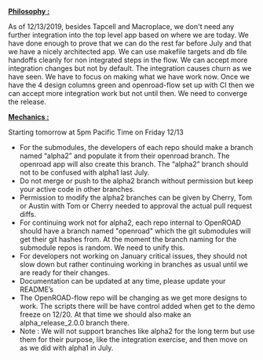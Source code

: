 **<span style="text-decoration:underline;">Philosophy :</span>**

As of 12/13/2019, besides Tapcell and Macroplace, we don't need any further integration into the top level app based on where we are today. We have done enough to prove that we can do the rest far before July and that we have a nicely architected app. We can use makefile targets and db file handoffs cleanly for non integrated steps in the flow. We can accept more integration changes but not by default. The integration causes churn as we have seen. We have to focus on making what we have work now. Once we have the 4 design columns green and openroad-flow set up with CI then we can accept more integration work but not until then. We need to converge the release. 

**<span style="text-decoration:underline;">Mechanics :</span>**

Starting tomorrow at 5pm Pacific Time on Friday 12/13



*   For the submodules, the developers of each repo should make a branch named “alpha2” and populate it from their openroad branch. The openroad app will also create this branch. The “alpha2” branch should not to be confused with alpha1 last July.
*   Do not merge or push to the alpha2 branch without permission but keep your active code in other branches.
*   Permission to modify the alpha2 branches can be given by Cherry, Tom or Austin with Tom or Cherry needed to approval the actual pull request diffs.
*   For continuing work not for alpha2, each repo internal to OpenROAD should have a branch named "openroad" which the git submodules will get their git hashes from. At the moment the branch naming for the submodule repos is random. We need to unify this.
*   For developers not working on January critical issues, they should not slow down but rather continuing working in branches as usual until we are ready for their changes.
*   Documentation can be updated at any time, please update your README’s
*   The OpenROAD-flow repo will be changing as we get more designs to work. The scripts there will be have control added when get to the demo freeze on 12/20. At that time we should also make an alpha_release_2.0.0 branch there.
*   Note : We will not support branches like alpha2 for the long term but use them for their purpose, like the integration exercise, and then move on as we did with alpha1 in July.

<!-- Docs to Markdown version 1.0β17 -->
